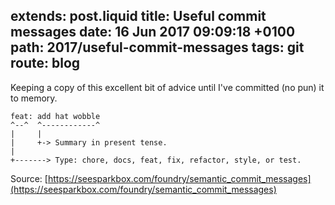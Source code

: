 extends: post.liquid
title: Useful commit messages
date: 16 Jun 2017 09:09:18 +0100
path: 2017/useful-commit-messages
tags: git
route: blog
---
Keeping a copy of this excellent bit of advice until I've committed (no pun) it
to memory.

```text
feat: add hat wobble
^--^  ^------------^
|     |
|     +-> Summary in present tense.
|
+-------> Type: chore, docs, feat, fix, refactor, style, or test.
```

Source: [https://seesparkbox.com/foundry/semantic_commit_messages](https://seesparkbox.com/foundry/semantic_commit_messages)
